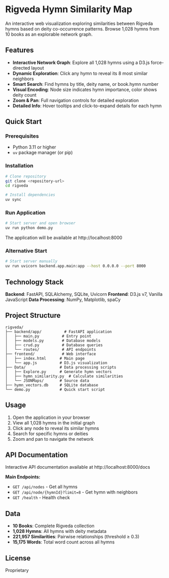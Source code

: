 # Rigveda Hymn Similarity Map

An interactive web visualization exploring similarities between Rigveda hymns based on deity co-occurrence patterns. Browse 1,028 hymns from 10 books as an explorable network graph.

## Features

- **Interactive Network Graph**: Explore all 1,028 hymns using a D3.js force-directed layout
- **Dynamic Exploration**: Click any hymn to reveal its 8 most similar neighbors
- **Smart Search**: Find hymns by title, deity name, or book.hymn number
- **Visual Encoding**: Node size indicates hymn importance, color shows deity count
- **Zoom & Pan**: Full navigation controls for detailed exploration
- **Detailed Info**: Hover tooltips and click-to-expand details for each hymn

## Quick Start

### Prerequisites
- Python 3.11 or higher
- `uv` package manager (or pip)

### Installation

```bash
# Clone repository
git clone <repository-url>
cd rigveda

# Install dependencies
uv sync
```

### Run Application

```bash
# Start server and open browser
uv run python demo.py
```

The application will be available at http://localhost:8000

### Alternative Start

```bash
# Start server manually
uv run uvicorn backend.app.main:app --host 0.0.0.0 --port 8000
```

## Technology Stack

**Backend**: FastAPI, SQLAlchemy, SQLite, Uvicorn
**Frontend**: D3.js v7, Vanilla JavaScript
**Data Processing**: NumPy, Matplotlib, spaCy

## Project Structure

```
rigveda/
├── backend/app/          # FastAPI application
│   ├── main.py          # Entry point
│   ├── models.py        # Database models
│   ├── crud.py          # Database queries
│   └── routes/          # API endpoints
├── frontend/            # Web interface
│   ├── index.html      # Main page
│   └── app.js          # D3.js visualization
├── Data/               # Data processing scripts
│   ├── Explore.py      # Generate hymn vectors
│   ├── hymn_similarity.py  # Calculate similarities
│   └── JSONMaps/       # Source data
├── hymn_vectors.db     # SQLite database
└── demo.py             # Quick start script
```

## Usage

1. Open the application in your browser
2. View all 1,028 hymns in the initial graph
3. Click any node to reveal its similar hymns
4. Search for specific hymns or deities
5. Zoom and pan to navigate the network

## API Documentation

Interactive API documentation available at http://localhost:8000/docs

**Main Endpoints:**
- `GET /api/nodes` - Get all hymns
- `GET /api/node/{hymnId}?limit=8` - Get hymn with neighbors
- `GET /health` - Health check

## Data

- **10 Books**: Complete Rigveda collection
- **1,028 Hymns**: All hymns with deity metadata
- **221,957 Similarities**: Pairwise relationships (threshold ≥ 0.3)
- **15,175 Words**: Total word count across all hymns

## License

Proprietary
